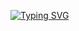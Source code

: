 [![Typing SVG](https://readme-typing-svg.herokuapp.com?color=F7007A&lines=Developer;Making+cool+stuff;natrix_dev;Using+js+py+php+html-css+java+other+things)](https://git.io/typing-svg)
